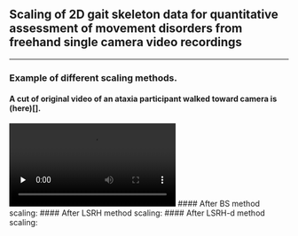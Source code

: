 ## Scaling of 2D gait skeleton data for quantitative assessment of movement disorders from freehand single camera video recordings
------
### Example of different scaling methods.

#### A cut of original video of an ataxia participant walked toward camera is (here)[].
<video id="video" controls="" preload="none" >
      <source id="mp4" src="https://github.com/jiudaa/ScaleMethods/blob/a080e0f9ebff2dd1c51ad333adc3742a96d82495/example/Pat_1A_BS.mp4">
    </video>
#### After BS method scaling:
#### After LSRH method scaling:
#### After LSRH-d method scaling:


